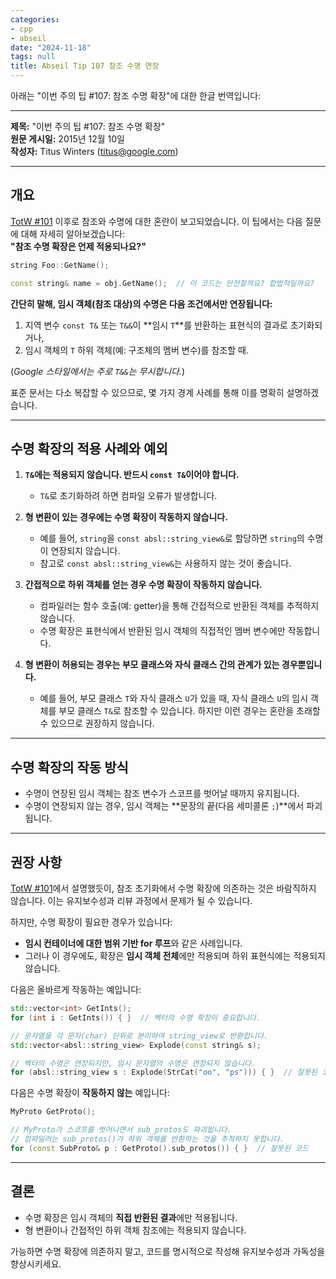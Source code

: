 ```yaml
---
categories:
- cpp
- abseil
date: "2024-11-18"
tags: null
title: Abseil Tip 107 참조 수명 연장
---
```


아래는 "이번 주의 팁 #107: 참조 수명 확장"에 대한 한글 번역입니다:

---

**제목:** "이번 주의 팁 #107: 참조 수명 확장"  
**원문 게시일:** 2015년 12월 10일  
**작성자:** Titus Winters ([titus@google.com](mailto:titus@google.com))  

---

## **개요**

[TotW #101](/tips/101) 이후로 참조와 수명에 대한 혼란이 보고되었습니다. 이 팁에서는 다음 질문에 대해 자세히 알아보겠습니다:  
**"참조 수명 확장은 언제 적용되나요?"**

```cpp
string Foo::GetName();

const string& name = obj.GetName();  // 이 코드는 안전할까요? 합법적일까요?
```

**간단히 말해, 임시 객체(참조 대상)의 수명은 다음 조건에서만 연장됩니다:**

1. 지역 변수 `const T&` 또는 `T&&`이 **임시 `T`**를 반환하는 표현식의 결과로 초기화되거나,  
2. 임시 객체의 `T` 하위 객체(예: 구조체의 멤버 변수)를 참조할 때.  

(*Google 스타일에서는 주로 `T&&`는 무시합니다.*)

표준 문서는 다소 복잡할 수 있으므로, 몇 가지 경계 사례를 통해 이를 명확히 설명하겠습니다.

---

## **수명 확장의 적용 사례와 예외**

1. **`T&`에는 적용되지 않습니다. 반드시 `const T&`이어야 합니다.**
   - `T&`로 초기화하려 하면 컴파일 오류가 발생합니다.

2. **형 변환이 있는 경우에는 수명 확장이 작동하지 않습니다.**
   - 예를 들어, `string`을 `const absl::string_view&`로 할당하면 `string`의 수명이 연장되지 않습니다.
   - 참고로 `const absl::string_view&`는 사용하지 않는 것이 좋습니다.

3. **간접적으로 하위 객체를 얻는 경우 수명 확장이 작동하지 않습니다.**
   - 컴파일러는 함수 호출(예: getter)을 통해 간접적으로 반환된 객체를 추적하지 않습니다.
   - 수명 확장은 표현식에서 반환된 임시 객체의 직접적인 멤버 변수에만 작동합니다.

4. **형 변환이 허용되는 경우는 부모 클래스와 자식 클래스 간의 관계가 있는 경우뿐입니다.**
   - 예를 들어, 부모 클래스 `T`와 자식 클래스 `U`가 있을 때, 자식 클래스 `U`의 임시 객체를 부모 클래스 `T&`로 참조할 수 있습니다. 하지만 이런 경우는 혼란을 초래할 수 있으므로 권장하지 않습니다.

---

## **수명 확장의 작동 방식**

- 수명이 연장된 임시 객체는 참조 변수가 스코프를 벗어날 때까지 유지됩니다.
- 수명이 연장되지 않는 경우, 임시 객체는 **문장의 끝(다음 세미콜론 `;`)**에서 파괴됩니다.

---

## **권장 사항**

[TotW #101](/tips/101)에서 설명했듯이, 참조 초기화에서 수명 확장에 의존하는 것은 바람직하지 않습니다. 이는 유지보수성과 리뷰 과정에서 문제가 될 수 있습니다.

하지만, 수명 확장이 필요한 경우가 있습니다:
- **임시 컨테이너에 대한 범위 기반 for 루프**와 같은 사례입니다.
- 그러나 이 경우에도, 확장은 **임시 객체 전체**에만 적용되며 하위 표현식에는 적용되지 않습니다.

다음은 올바르게 작동하는 예입니다:

```cpp
std::vector<int> GetInts();
for (int i : GetInts()) { }  // 벡터의 수명 확장이 중요합니다.

// 문자열을 각 문자(char) 단위로 분리하여 string_view로 반환합니다.
std::vector<absl::string_view> Explode(const string& s);

// 벡터의 수명은 연장되지만, 임시 문자열의 수명은 연장되지 않습니다.
for (absl::string_view s : Explode(StrCat("oo", "ps"))) { }  // 잘못된 코드
```

다음은 수명 확장이 **작동하지 않는** 예입니다:

```cpp
MyProto GetProto();

// MyProto가 스코프를 벗어나면서 sub_protos도 파괴됩니다. 
// 컴파일러는 sub_protos()가 하위 객체를 반환하는 것을 추적하지 못합니다.
for (const SubProto& p : GetProto().sub_protos()) { }  // 잘못된 코드
```

---

## **결론**

- 수명 확장은 임시 객체의 **직접 반환된 결과**에만 적용됩니다.
- 형 변환이나 간접적인 하위 객체 참조에는 적용되지 않습니다.

가능하면 수명 확장에 의존하지 말고, 코드를 명시적으로 작성해 유지보수성과 가독성을 향상시키세요.